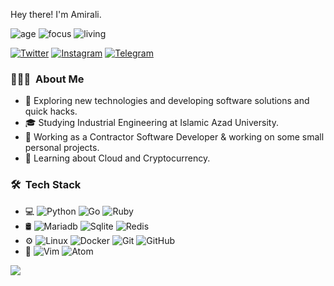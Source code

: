 
Hey there! I'm Amirali.

![age](https://img.shields.io/badge/age-19-blue)
![focus](https://img.shields.io/badge/focus-backend-brightgreen)
![living](https://img.shields.io/badge/living-Iran-3c9)

<a href="https://twitter.com/ilarimaeht" target="_blank"><img src="https://img.shields.io/badge/-Twitter-1da1f2?style=flat&labelColor=1da1f2&logo=twitter&logoColor=white" alt="Twitter"></a>
<a href="https://www.instagram.com/ilarimaeht" target="_blank"><img src="https://img.shields.io/badge/-Instagram-E4405F?style=flat&labelColor=E4405F&logo=instagram&logoColor=white" alt="Instagram"></a>
<a href="https://t.me/ilarimaeht" target="_blank"><img src="https://img.shields.io/badge/-Telegram-2CA5E0?style=flat&labelColor=2CA5E0&logo=telegram&logoColor=white" alt="Telegram"></a>

<h3> 👨🏻‍💻 &nbsp;About Me </h3>

- 🤔 Exploring new technologies and developing software solutions and quick hacks.
- 🎓 Studying Industrial Engineering at Islamic Azad University.
- 💼 Working as a Contractor Software Developer & working on some small personal projects.
- 🌱 Learning about Cloud and Cryptocurrency.

<h3> 🛠 &nbsp;Tech Stack</h3>

- 💻
  ![Python](https://img.shields.io/badge/-Python-333333?style=flat&logo=python)
  ![Go](https://img.shields.io/badge/-Go-333333?style=flat&logo=go&logoColor=38f8ff)
  ![Ruby](https://img.shields.io/badge/-Ruby-333333?style=flat&logo=ruby&logoColor=cc0000)
- 🛢
  ![Mariadb](https://img.shields.io/badge/-Mariadb-333333?style=flat&logo=mariadb&logoColor=5c1c00)
  ![Sqlite](https://img.shields.io/badge/-Sqlite-333333?style=flat&logo=sqlite)
  ![Redis](https://img.shields.io/badge/-Redis-333333?style=flat&logo=redis)
- ⚙️
  ![Linux](https://img.shields.io/badge/-Linux-333333?style=flat&logo=linux)
  ![Docker](https://img.shields.io/badge/-Dcoker-333333?style=flat&logo=docker)
  ![Git](https://img.shields.io/badge/-Git-333333?style=flat&logo=git)
  ![GitHub](https://img.shields.io/badge/-GitHub-333333?style=flat&logo=github)
- 🔧
  ![Vim](https://img.shields.io/badge/-Vim-333333?style=flat&logo=vim&logoColor=00b012)
  ![Atom](https://img.shields.io/badge/-Atom-333333?style=flat&logo=atom&logoColor=66595C)

<img src="https://github-readme-stats.vercel.app/api?username=amirali&theme=dracula&show_icons=true" />

